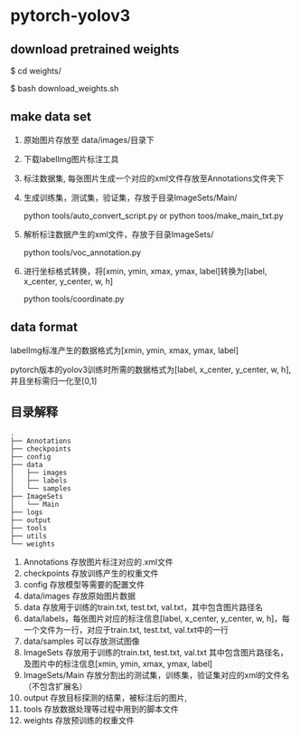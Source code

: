 # pytorch-yolov3



## download pretrained weights

$ cd weights/

$ bash download_weights.sh



## make data set

1. 原始图片存放至 data/images/目录下

2. 下载labelImg图片标注工具

3. 标注数据集, 每张图片生成一个对应的xml文件存放至Annotations文件夹下

4. 生成训练集，测试集，验证集，存放于目录ImageSets/Main/

   python  tools/auto_convert_script.py  or  python toos/make_main_txt.py

5. 解析标注数据产生的xml文件，存放于目录ImageSets/

   python tools/voc_annotation.py

6. 进行坐标格式转换，将[xmin, ymin, xmax, ymax, label]转换为[label, x_center, y_center, w, h]

   python tools/coordinate.py

   

## data format

labelImg标准产生的数据格式为[xmin, ymin, xmax, ymax, label]

pytorch版本的yolov3训练时所需的数据格式为[label, x_center, y_center, w, h],并且坐标需归一化至[0,1]



## 目录解释
```
.
├── Annotations
├── checkpoints
├── config
├── data
│   ├── images
│   ├── labels
│   └── samples
├── ImageSets
│   └── Main
├── logs
├── output
├── tools
├── utils
└── weights
```
1. Annotations  存放图片标注对应的.xml文件
2. checkpoints  存放训练产生的权重文件
3. config             存放模型等需要的配置文件
4. data/images  存放原始图片数据
5. data  存放用于训练的train.txt, test.txt, val.txt，其中包含图片路径名
6. data/labels，每张图片对应的标注信息[label, x_center, y_center, w, h]，每一个文件为一行，对应于train.txt, test.txt, val.txt中的一行
7. data/samples  可以存放测试图像
8. ImageSets 存放用于训练的train.txt, test.txt, val.txt  其中包含图片路径名，及图片中的标注信息[xmin, ymin, xmax, ymax, label]
9. ImageSets/Main  存放分割出的测试集，训练集，验证集对应的xml的文件名（不包含扩展名）
10. output   存放目标探测的结果，被标注后的图片, 
11. tools     存放数据处理等过程中用到的脚本文件
12. weights    存放预训练的权重文件








